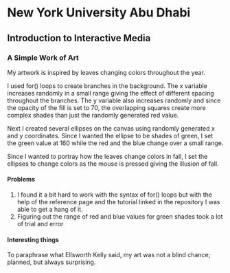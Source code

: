 # New York University Abu Dhabi
## Introduction to Interactive Media
### A Simple Work of Art

My artwork is inspired by leaves changing colors throughout the year.

I used for() loops to create branches in the background. The x variable increases randomly in a small range giving the effect of different spacing throughout the branches. The y variable also increases randomly and since the opacity of the fill is set to 70, the overlapping squares create more complex shades than just the randomly generated red value.

Next I created several ellipses on the canvas using randomly generated x and y coordinates. Since I wanted the ellipse to be shades of green, I set the green value at 160 while the red and the blue change over a small range.

Since I wanted to portray how the leaves change colors in fall, I set the ellipses to change colors as the mouse is pressed giving the illusion of fall.

#### Problems
1. I found it a bit hard to work with the syntax of for() loops but with the help of the reference page and the tutorial linked in the repository I was able to get a hang of it.
2. Figuring out the range of red and blue values for green shades took a lot of trial and error

#### Interesting things
To paraphrase what Ellsworth Kelly said, my art was not a blind chance; planned, but always surprising.


